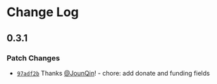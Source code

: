 # Change Log

## 0.3.1

### Patch Changes

- [`97adf2b`](https://github.com/rx-ts/react/commit/97adf2be6a3c880d330b01af855574a16e382d48) Thanks [@JounQin](https://github.com/JounQin)! - chore: add donate and funding fields
